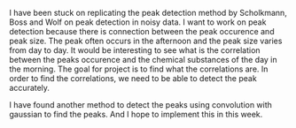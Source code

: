 I have been stuck on replicating the peak detection method by Scholkmann, Boss and Wolf on peak detection in noisy data. I want to work on peak detection because there is connection between the peak occurence and peak size. The peak often occurs in the afternoon and the peak size varies from day to day. It would be interesting to see what is the correlation between the peaks occurence and the chemical substances of the day in the morning. The goal for project is to find what the correlations are. In order to find the correlations, we need to be able to detect the peak accurately. 

I have found another method to detect the peaks using convolution with gaussian to find the peaks. And I hope to implement this in this week.